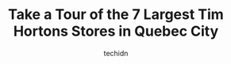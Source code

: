 ---
layout: ampstory
image: https://i0.wp.com/www.auto.or.id/wp-content/uploads/2023/06/tim-hortons-0-quebec-city-1686323296.jpeg?resize=640,853
author: techidn
featured: false
description: Quebec City, Quebec, Canada is a haven for Tim Hortons enthusiasts, boasting an impressive array of 7 top-notch establishments. Whether youre a seasoned connoisseur or simply curious to exp
title: Take a Tour of the 7 Largest Tim Hortons Stores in Quebec City
cover:
   title: Take a Tour of the 7 Largest Tim Hortons Stores in Quebec City
   subtitle: AUTO.OR.ID
   background: https://www.auto.or.id/wp-content/uploads/2023/06/tim-hortons-0-quebec-city-1686323296.jpeg

pages: 
 - layout: thirds
   top: <h1>#1 Tim Hortons</h1>
   bottom: "<p>I went to Québec City to enjoy the carnival and see the sights for the first time, I stopped by here to pick up some coffee while I was visiting and the people there wer</p>"
   background: https://www.auto.or.id/wp-content/uploads/2023/06/tim-hortons-1-quebec-city-1686323298.jpeg
   backgroundblur: true
 - layout: thirds
   top: <h1>#2 Tim Hortons</h1>
   bottom: "<p>1420 Rue Cyrille-Duquet, Québec, QC G1N 2E5, Canada</p>"
   background: https://www.auto.or.id/wp-content/uploads/2023/06/tim-hortons-2-quebec-city-1686323299.jpeg
   cta:
      link: https://www.auto.or.id/take-a-tour-of-the-7-largest-tim-hortons-stores-in-quebec-city/
      text: Take a Tour of the 7 Largest Tim Hortons Stores in Quebec City
 - layout: thirds
   top: <h1>#3 Tim Hortons</h1>
   bottom: "<p>589 Wilfrid-Hamel Blvd, Québec City, Quebec G1M 2T2, Canada</p>"
   background: https://images.unsplash.com/photo-1560361586-8242b1fc06c5?ixlib=rb-4.0.3&ixid=MnwxMjA3fDB8MHxwaG90by1wYWdlfHx8fGVufDB8fHx8&auto=format&fit=crop&w=640&h=853&q=80
   cta:
      link: https://www.auto.or.id/take-a-tour-of-the-7-largest-tim-hortons-stores-in-quebec-city/
      text: Take a Tour of the 7 Largest Tim Hortons Stores in Quebec City
 - layout: thirds
   top: <h1>#4 Tim Hortons</h1>
   bottom: "<p>1874 Av. DEstimauville, Québec, QC G1J 5B1, Canada</p>"
   background: https://images.unsplash.com/photo-1626302592077-206bbcf450ae?ixlib=rb-4.0.3&ixid=MnwxMjA3fDB8MHxwaG90by1wYWdlfHx8fGVufDB8fHx8&auto=format&fit=crop&w=640&h=853&q=80
   cta:
      link: https://www.auto.or.id/take-a-tour-of-the-7-largest-tim-hortons-stores-in-quebec-city/
      text: Take a Tour of the 7 Largest Tim Hortons Stores in Quebec City
 - layout: thirds
   top: <h1>#5 Tim Hortons</h1>
   bottom: "<p>960 Av. de Bourgogne, Québec, QC G1W 2L5, Canada</p>"
   background: https://images.unsplash.com/photo-1627108258868-c2834cb1f250?ixlib=rb-4.0.3&ixid=MnwxMjA3fDB8MHxwaG90by1wYWdlfHx8fGVufDB8fHx8&auto=format&fit=crop&w=640&h=853&q=80
   cta:
      link: https://www.auto.or.id/take-a-tour-of-the-7-largest-tim-hortons-stores-in-quebec-city/
      text: Take a Tour of the 7 Largest Tim Hortons Stores in Quebec City
 - layout: thirds
   top: <h1>#6 Tim Hortons</h1>
   bottom: "<p>5050 Wilfrid-Hamel Blvd, Québec City, Quebec G2E 5X5, Canada</p>"
   background: https://images.unsplash.com/photo-1596209716749-aee52a95737c?ixlib=rb-4.0.3&ixid=MnwxMjA3fDB8MHxwaG90by1wYWdlfHx8fGVufDB8fHx8&auto=format&fit=crop&w=640&h=853&q=80
   cta:
      link: https://www.auto.or.id/take-a-tour-of-the-7-largest-tim-hortons-stores-in-quebec-city/
      text: Take a Tour of the 7 Largest Tim Hortons Stores in Quebec City
 - layout: thirds
   top: <h1>#7 Tim Hortons</h1>
   bottom: "<p>5025 Lormiere, Québec City, Quebec G1P 1K6, Canada</p>"
   background: https://images.unsplash.com/photo-1579124687068-35cd8a9eeba9?ixlib=rb-4.0.3&ixid=MnwxMjA3fDB8MHxwaG90by1wYWdlfHx8fGVufDB8fHx8&auto=format&fit=crop&w=640&h=853&q=80
   cta:
      link: https://www.auto.or.id/take-a-tour-of-the-7-largest-tim-hortons-stores-in-quebec-city/
      text: Take a Tour of the 7 Largest Tim Hortons Stores in Quebec City
 - layout: thirds
   middle: Continue reading...
   background: https://images.unsplash.com/photo-1594420307817-3b626ca9578a?ixlib=rb-4.0.3&ixid=MnwxMjA3fDB8MHxwaG90by1wYWdlfHx8fGVufDB8fHx8&auto=format&fit=crop&w=640&h=853&q=80
   cta:
      link: https://www.auto.or.id/take-a-tour-of-the-7-largest-tim-hortons-stores-in-quebec-city/
      text: Take a Tour of the 7 Largest Tim Hortons Stores in Quebec City

---